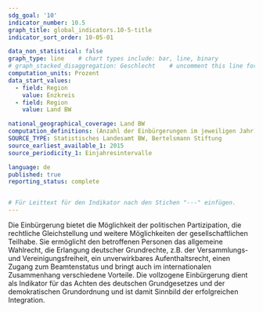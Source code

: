 ```yaml
---
sdg_goal: '10'
indicator_number: 10.5
graph_title: global_indicators.10-5-title 
indicator_sort_order: 10-05-01

data_non_statistical: false
graph_type: line    # chart types include: bar, line, binary
# graph_stacked_disaggregation: Geschlecht    # uncomment this line for stacked bars. eplace "Geschlecht" with the field of aggregation.
computation_units: Prozent
data_start_values:
  - field: Region
    value: Enzkreis
  - field: Region
    value: Land BW

national_geographical_coverage: Land BW
computation_definitions: (Anzahl der Einbürgerungen im jeweiligen Jahr) / (Anzahl der EinwohnerInnen des Vorjahres) * 100
SOURCE_TYPE: Statistisches Landesamt BW, Bertelsmann Stiftung
source_earliest_available_1: 2015
source_periodicity_1: Einjahresintervalle

language: de   
published: true
reporting_status: complete


# Für Leittext für den Indikator nach den Stichen "---" einfügen.
---
```


Die Einbürgerung bietet die Möglichkeit der politischen Partizipation, die rechtliche Gleichstellung und weitere Möglichkeiten der gesellschaftlichen Teilhabe. Sie ermöglicht den betroffenen Personen das allgemeine Wahlrecht, die Erlangung deutscher Grundrechte, z.B. der Versammlungs- und Vereinigungsfreiheit, ein unverwirkbares Aufenthaltsrecht, einen Zugang zum Beamtenstatus und bringt auch im internationalen Zusammenhang verschiedene Vorteile. Die vollzogene Einbürgerung dient als Indikator für das Achten des deutschen Grundgesetzes und der demokratischen Grundordnung und ist damit Sinnbild der erfolgreichen Integration.